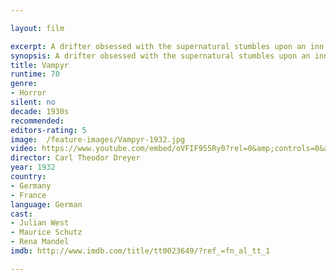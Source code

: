 ```yaml
---

layout: film

excerpt: A drifter obsessed with the supernatural stumbles upon an inn where a severely ill adolescent girl is slowly becoming a vampire.
synopsis: A drifter obsessed with the supernatural stumbles upon an inn where a severely ill adolescent girl is slowly becoming a vampire.
title: Vampyr
runtime: 70
genre: 
- Horror
silent: no
decade: 1930s
recommended: 
editors-rating: 5
image:  /feature-images/Vampyr-1932.jpg  
video: https://www.youtube.com/embed/oVFIF955Ry0?rel=0&amp;controls=0&amp;showinfo=0
director: Carl Theodor Dreyer 
year: 1932
country: 
- Germany 
- France
language: German 
cast:
- Julian West
- Maurice Schutz
- Rena Mandel
imdb: http://www.imdb.com/title/tt0023649/?ref_=fn_al_tt_1

---
```


